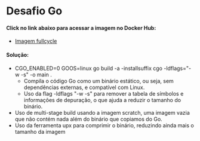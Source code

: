 # Desafio Go

#### Click no link abaixo para acessar a imagem no Docker Hub:
* [Imagem fullcycle](https://hub.docker.com/r/werricsson/fullcycle)


#### Solução:
* CGO_ENABLED=0 GOOS=linux go build -a -installsuffix cgo -ldflags="-w -s" -o main .
     * Compila o código Go como um binário estático, ou seja, sem dependências externas, e compatível com Linux.
     * Uso da flag -ldflags "-w -s" para remover a tabela de símbolos e informações de depuração, o que ajuda a reduzir o tamanho do binário.
* Uso de multi-stage build usando a imagem scratch, uma imagem vazia que não contém nada além do binário que copiamos do Go.
* Uso da ferramenta upx para comprimir o binário, reduzindo ainda mais o tamanho da imagem
